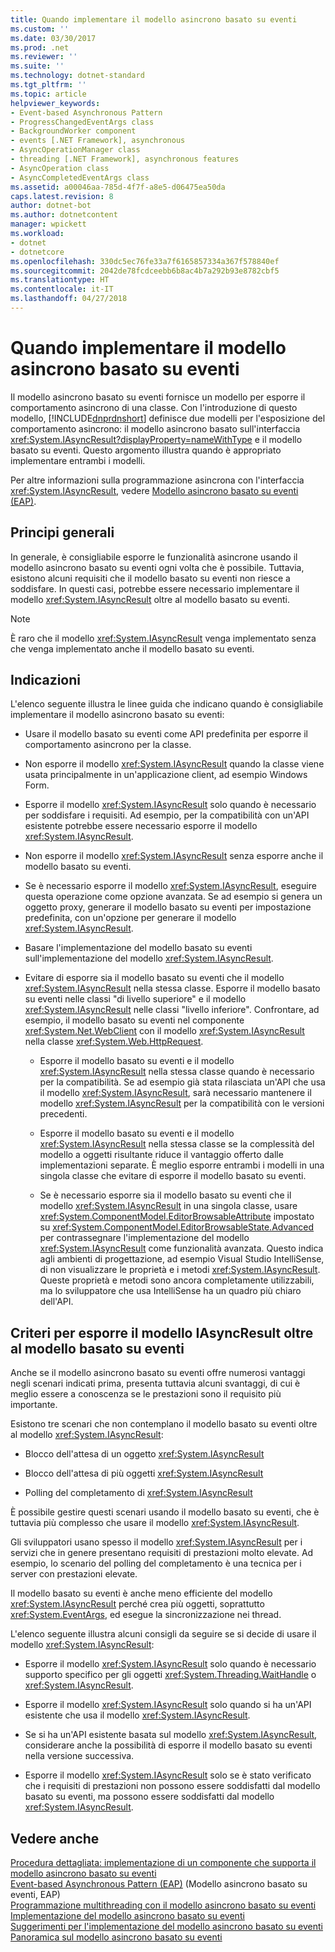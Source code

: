 ```yaml
---
title: Quando implementare il modello asincrono basato su eventi
ms.custom: ''
ms.date: 03/30/2017
ms.prod: .net
ms.reviewer: ''
ms.suite: ''
ms.technology: dotnet-standard
ms.tgt_pltfrm: ''
ms.topic: article
helpviewer_keywords:
- Event-based Asynchronous Pattern
- ProgressChangedEventArgs class
- BackgroundWorker component
- events [.NET Framework], asynchronous
- AsyncOperationManager class
- threading [.NET Framework], asynchronous features
- AsyncOperation class
- AsyncCompletedEventArgs class
ms.assetid: a00046aa-785d-4f7f-a8e5-d06475ea50da
caps.latest.revision: 8
author: dotnet-bot
ms.author: dotnetcontent
manager: wpickett
ms.workload:
- dotnet
- dotnetcore
ms.openlocfilehash: 330dc5ec76fe33a7f6165857334a367f578840ef
ms.sourcegitcommit: 2042de78fcdceebb6b8ac4b7a292b93e8782cbf5
ms.translationtype: HT
ms.contentlocale: it-IT
ms.lasthandoff: 04/27/2018
---
```

# <a name="deciding-when-to-implement-the-event-based-asynchronous-pattern"></a>Quando implementare il modello asincrono basato su eventi
Il modello asincrono basato su eventi fornisce un modello per esporre il comportamento asincrono di una classe. Con l'introduzione di questo modello, [!INCLUDE[dnprdnshort](../../../includes/dnprdnshort-md.md)] definisce due modelli per l'esposizione del comportamento asincrono: il modello asincrono basato sull'interfaccia <xref:System.IAsyncResult?displayProperty=nameWithType> e il modello basato su eventi. Questo argomento illustra quando è appropriato implementare entrambi i modelli.  
  
 Per altre informazioni sulla programmazione asincrona con l'interfaccia <xref:System.IAsyncResult>, vedere [Modello asincrono basato su eventi (EAP)](../../../docs/standard/asynchronous-programming-patterns/event-based-asynchronous-pattern-eap.md).  
  
## <a name="general-principles"></a>Principi generali  
 In generale, è consigliabile esporre le funzionalità asincrone usando il modello asincrono basato su eventi ogni volta che è possibile. Tuttavia, esistono alcuni requisiti che il modello basato su eventi non riesce a soddisfare. In questi casi, potrebbe essere necessario implementare il modello <xref:System.IAsyncResult> oltre al modello basato su eventi.  
  
> [!NOTE]
>  È raro che il modello <xref:System.IAsyncResult> venga implementato senza che venga implementato anche il modello basato su eventi.  
  
## <a name="guidelines"></a>Indicazioni  
 L'elenco seguente illustra le linee guida che indicano quando è consigliabile implementare il modello asincrono basato su eventi:  
  
-   Usare il modello basato su eventi come API predefinita per esporre il comportamento asincrono per la classe.  
  
-   Non esporre il modello <xref:System.IAsyncResult> quando la classe viene usata principalmente in un'applicazione client, ad esempio Windows Form.  
  
-   Esporre il modello <xref:System.IAsyncResult> solo quando è necessario per soddisfare i requisiti. Ad esempio, per la compatibilità con un'API esistente potrebbe essere necessario esporre il modello <xref:System.IAsyncResult>.  
  
-   Non esporre il modello <xref:System.IAsyncResult> senza esporre anche il modello basato su eventi.  
  
-   Se è necessario esporre il modello <xref:System.IAsyncResult>, eseguire questa operazione come opzione avanzata. Se ad esempio si genera un oggetto proxy, generare il modello basato su eventi per impostazione predefinita, con un'opzione per generare il modello <xref:System.IAsyncResult>.  
  
-   Basare l'implementazione del modello basato su eventi sull'implementazione del modello <xref:System.IAsyncResult>.  
  
-   Evitare di esporre sia il modello basato su eventi che il modello <xref:System.IAsyncResult> nella stessa classe. Esporre il modello basato su eventi nelle classi "di livello superiore" e il modello <xref:System.IAsyncResult> nelle classi "livello inferiore". Confrontare, ad esempio, il modello basato su eventi nel componente <xref:System.Net.WebClient> con il modello <xref:System.IAsyncResult> nella classe <xref:System.Web.HttpRequest>.  
  
    -   Esporre il modello basato su eventi e il modello <xref:System.IAsyncResult> nella stessa classe quando è necessario per la compatibilità. Se ad esempio già stata rilasciata un'API che usa il modello <xref:System.IAsyncResult>, sarà necessario mantenere il modello <xref:System.IAsyncResult> per la compatibilità con le versioni precedenti.  
  
    -   Esporre il modello basato su eventi e il modello <xref:System.IAsyncResult> nella stessa classe se la complessità del modello a oggetti risultante riduce il vantaggio offerto dalle implementazioni separate. È meglio esporre entrambi i modelli in una singola classe che evitare di esporre il modello basato su eventi.  
  
    -   Se è necessario esporre sia il modello basato su eventi che il modello <xref:System.IAsyncResult> in una singola classe, usare <xref:System.ComponentModel.EditorBrowsableAttribute> impostato su <xref:System.ComponentModel.EditorBrowsableState.Advanced> per contrassegnare l'implementazione del modello <xref:System.IAsyncResult> come funzionalità avanzata. Questo indica agli ambienti di progettazione, ad esempio Visual Studio IntelliSense, di non visualizzare le proprietà e i metodi <xref:System.IAsyncResult>. Queste proprietà e metodi sono ancora completamente utilizzabili, ma lo sviluppatore che usa IntelliSense ha un quadro più chiaro dell'API.  
  
## <a name="criteria-for-exposing-the-iasyncresult-pattern-in-addition-to-the-event-based-pattern"></a>Criteri per esporre il modello IAsyncResult oltre al modello basato su eventi  
 Anche se il modello asincrono basato su eventi offre numerosi vantaggi negli scenari indicati prima, presenta tuttavia alcuni svantaggi, di cui è meglio essere a conoscenza se le prestazioni sono il requisito più importante.  
  
 Esistono tre scenari che non contemplano il modello basato su eventi oltre al modello <xref:System.IAsyncResult>:  
  
-   Blocco dell'attesa di un oggetto <xref:System.IAsyncResult>  
  
-   Blocco dell'attesa di più oggetti <xref:System.IAsyncResult>  
  
-   Polling del completamento di <xref:System.IAsyncResult>  
  
 È possibile gestire questi scenari usando il modello basato su eventi, che è tuttavia più complesso che usare il modello <xref:System.IAsyncResult>.  
  
 Gli sviluppatori usano spesso il modello <xref:System.IAsyncResult> per i servizi che in genere presentano requisiti di prestazioni molto elevate. Ad esempio, lo scenario del polling del completamento è una tecnica per i server con prestazioni elevate.  
  
 Il modello basato su eventi è anche meno efficiente del modello <xref:System.IAsyncResult> perché crea più oggetti, soprattutto <xref:System.EventArgs>, ed esegue la sincronizzazione nei thread.  
  
 L'elenco seguente illustra alcuni consigli da seguire se si decide di usare il modello <xref:System.IAsyncResult>:  
  
-   Esporre il modello <xref:System.IAsyncResult> solo quando è necessario supporto specifico per gli oggetti <xref:System.Threading.WaitHandle> o <xref:System.IAsyncResult>.  
  
-   Esporre il modello <xref:System.IAsyncResult> solo quando si ha un'API esistente che usa il modello <xref:System.IAsyncResult>.  
  
-   Se si ha un'API esistente basata sul modello <xref:System.IAsyncResult>, considerare anche la possibilità di esporre il modello basato su eventi nella versione successiva.  
  
-   Esporre il modello <xref:System.IAsyncResult> solo se è stato verificato che i requisiti di prestazioni non possono essere soddisfatti dal modello basato su eventi, ma possono essere soddisfatti dal modello <xref:System.IAsyncResult>.  
  
## <a name="see-also"></a>Vedere anche  
 [Procedura dettagliata: implementazione di un componente che supporta il modello asincrono basato su eventi](../../../docs/standard/asynchronous-programming-patterns/component-that-supports-the-event-based-asynchronous-pattern.md)  
 [Event-based Asynchronous Pattern (EAP)](../../../docs/standard/asynchronous-programming-patterns/event-based-asynchronous-pattern-eap.md) (Modello asincrono basato su eventi, EAP)  
 [Programmazione multithreading con il modello asincrono basato su eventi](../../../docs/standard/asynchronous-programming-patterns/multithreaded-programming-with-the-event-based-asynchronous-pattern.md)  
 [Implementazione del modello asincrono basato su eventi](../../../docs/standard/asynchronous-programming-patterns/implementing-the-event-based-asynchronous-pattern.md)  
 [Suggerimenti per l'implementazione del modello asincrono basato su eventi](../../../docs/standard/asynchronous-programming-patterns/best-practices-for-implementing-the-event-based-asynchronous-pattern.md)  
 [Panoramica sul modello asincrono basato su eventi](../../../docs/standard/asynchronous-programming-patterns/event-based-asynchronous-pattern-overview.md)

